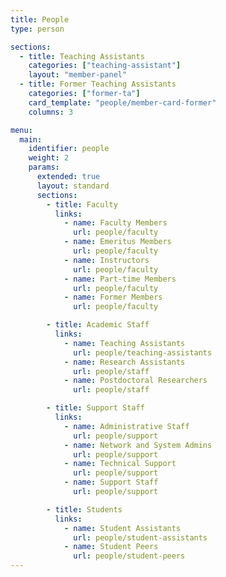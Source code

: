 ```yaml
---
title: People
type: person

sections:
  - title: Teaching Assistants
    categories: ["teaching-assistant"]
    layout: "member-panel"
  - title: Former Teaching Assistants
    categories: ["former-ta"]
    card_template: "people/member-card-former"
    columns: 3

menu:
  main:
    identifier: people
    weight: 2
    params:
      extended: true
      layout: standard
      sections:
        - title: Faculty
          links:
            - name: Faculty Members
              url: people/faculty
            - name: Emeritus Members
              url: people/faculty
            - name: Instructors
              url: people/faculty
            - name: Part-time Members
              url: people/faculty
            - name: Former Members
              url: people/faculty

        - title: Academic Staff
          links:
            - name: Teaching Assistants
              url: people/teaching-assistants
            - name: Research Assistants
              url: people/staff
            - name: Postdoctoral Researchers
              url: people/staff

        - title: Support Staff
          links:
            - name: Administrative Staff
              url: people/support
            - name: Network and System Admins
              url: people/support
            - name: Technical Support
              url: people/support
            - name: Support Staff
              url: people/support

        - title: Students
          links:
            - name: Student Assistants
              url: people/student-assistants
            - name: Student Peers
              url: people/student-peers
---
```

